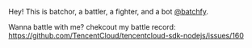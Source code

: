 Hey! This is batchor, a battler, a fighter, and a bot [@batchfy](https://github.com/batchfy).

Wanna battle with me? chekcout my battle record: https://github.com/TencentCloud/tencentcloud-sdk-nodejs/issues/160
